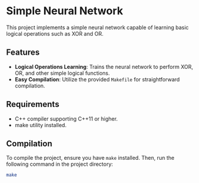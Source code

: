 # Simple Neural Network

This project implements a simple neural network capable of learning basic logical operations such as XOR and OR.

## Features

- **Logical Operations Learning**: Trains the neural network to perform XOR, OR, and other simple logical functions.
- **Easy Compilation**: Utilize the provided `Makefile` for straightforward compilation.
  
## Requirements
- C++ compiler supporting C++11 or higher.
- make utility installed.

## Compilation

To compile the project, ensure you have `make` installed. Then, run the following command in the project directory:

```bash
make
